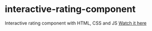 # interactive-rating-component
 Interactive rating component with HTML, CSS and JS 
 <a href="https://itsozod.github.io/interactive-rating-component/">Watch it here</a>

